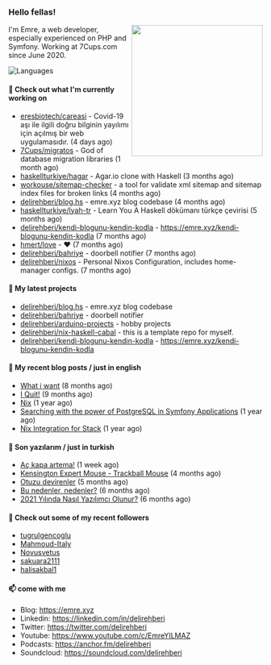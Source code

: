 <h3>Hello fellas!</h3>
 

<img align="right" src="https://media.giphy.com/media/ZE6HYckyroMWwSp11C/giphy-downsized.gif" width="260">

I'm Emre, a web developer, especially experienced on PHP and Symfony. Working at 7Cups.com since June 2020. 

![Languages](https://github-readme-stats.vercel.app/api/top-langs/?username=delirehberi&layout=compact)

#### 👷 Check out what I'm currently working on

- [eresbiotech/careasi](https://github.com/eresbiotech/careasi) - Covid-19 aşı ile ilgili doğru bilginin yayılımı için açılmış bir web uygulamasıdır. (4 days ago)
- [7Cups/migratos](https://github.com/7Cups/migratos) - God of database migration libraries (1 month ago)
- [haskellturkiye/hagar](https://github.com/haskellturkiye/hagar) - Agar.io clone with Haskell (3 months ago)
- [workouse/sitemap-checker](https://github.com/workouse/sitemap-checker) - a tool for validate xml sitemap and sitemap index files for broken links (4 months ago)
- [delirehberi/blog.hs](https://github.com/delirehberi/blog.hs) - emre.xyz blog codebase  (4 months ago)
- [haskellturkiye/lyah-tr](https://github.com/haskellturkiye/lyah-tr) - Learn You A Haskell dökümanı türkçe çevirisi (5 months ago)
- [delirehberi/kendi-blogunu-kendin-kodla](https://github.com/delirehberi/kendi-blogunu-kendin-kodla) - https://emre.xyz/kendi-blogunu-kendin-kodla (7 months ago)
- [hmert/love](https://github.com/hmert/love) - :heart: (7 months ago)
- [delirehberi/bahriye](https://github.com/delirehberi/bahriye) - doorbell notifier (7 months ago)
- [delirehberi/nixos](https://github.com/delirehberi/nixos) - Personal Nixos Configuration, includes home-manager configs. (7 months ago)

#### 🌱 My latest projects

- [delirehberi/blog.hs](https://github.com/delirehberi/blog.hs) - emre.xyz blog codebase 
- [delirehberi/bahriye](https://github.com/delirehberi/bahriye) - doorbell notifier
- [delirehberi/arduino-projects](https://github.com/delirehberi/arduino-projects) - hobby projects
- [delirehberi/nix-haskell-cabal](https://github.com/delirehberi/nix-haskell-cabal) - this is a template repo for myself.
- [delirehberi/kendi-blogunu-kendin-kodla](https://github.com/delirehberi/kendi-blogunu-kendin-kodla) - https://emre.xyz/kendi-blogunu-kendin-kodla

#### 📜 My recent blog posts / just in english

- [What i want](https://emre.xyz/what-i-want) (8 months ago)
- [I Quit!](https://emre.xyz/i-quit) (9 months ago)
- [Nix](https://emre.xyz/nix) (1 year ago)
- [Searching with the power of PostgreSQL in Symfony Applications](https://emre.xyz/searching-with-the-power-of-postgresql-in-symfony-applications) (1 year ago)
- [Nix Integration for Stack](https://emre.xyz/nix-integration-for-stack) (1 year ago)

#### 📜 Son yazılarım / just in turkish

- [Aç kapa artema!](https://emre.xyz/ac-kapa-artema) (1 week ago)
- [Kensington Expert Mouse - Trackball Mouse](https://emre.xyz/kensington-expert-mouse-trackball-mouse) (4 months ago)
- [Otuzu devirenler](https://emre.xyz/otuzu-devirenler) (5 months ago)
- [Bu nedenler, nedenler?](https://emre.xyz/bu-nedenler-nedenler) (6 months ago)
- [2021 Yılında Nasıl Yazılımcı Olunur?](https://emre.xyz/2021-yilinda-nasil-yazilimci-olunur) (6 months ago)

#### 👯 Check out some of my recent followers

- [tugrulgencoglu](https://github.com/tugrulgencoglu)
- [Mahmoud-Italy](https://github.com/Mahmoud-Italy)
- [Novusvetus](https://github.com/Novusvetus)
- [sakuara2111](https://github.com/sakuara2111)
- [halisakbal1](https://github.com/halisakbal1)

#### 📫 come with me

- Blog: https://emre.xyz
- Linkedin: https://linkedin.com/in/delirehberi
- Twitter: https://twitter.com/delirehberi
- Youtube: https://www.youtube.com/c/EmreYILMAZ
- Podcasts: https://anchor.fm/delirehberi
- Soundcloud: https://soundcloud.com/delirehberi



